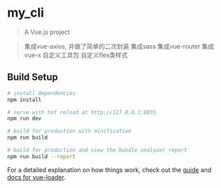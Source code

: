 # my_cli

> A Vue.js project

> 集成vue-axios, 并做了简单的二次封装
> 集成sass
> 集成vue-router
> 集成vue-x
> 自定义工具包
> 自定义flex类样式

## Build Setup

``` bash
# install dependencies
npm install

# serve with hot reload at http://127.0.0.1:8035
npm run dev

# build for production with minification
npm run build

# build for production and view the bundle analyzer report
npm run build --report
```

For a detailed explanation on how things work, check out the [guide](http://vuejs-templates.github.io/webpack/) and [docs for vue-loader](http://vuejs.github.io/vue-loader).
